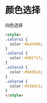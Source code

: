 # 颜色选择

四色选择
```html
<style>
.colors1 {
  color：#eab50b;
}
.colors2 {
  color：#d01717;
}
.colors3 {
  color：#9dd61d;
}
.colors4 {
  color：#338dc5;
}
</style>
```
